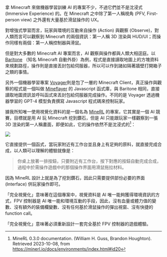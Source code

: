 拿 Minecraft 來做機器學習訓練 AI 的專案不少，不過它們並不是沈浸式 (Immersive Experience) 的。在 Minecraft 之中除了第一人稱視角 (PFV, First-person view) 之外還有大量基於滑鼠操作的 UX。

對增強式學習而言，玩家與環境的互動來自操作 (Action) 與觀察 (Observe)，對人類而言可以觀察到 Minecraft 的兩個資訊：第一人稱 3D 渲染與 HUD/UI；而操作同樣有兩個：第一人稱控制器與滑鼠。

但是對大多數的 Minecraft AI 專案而言，AI 觀察與操作都與人類大相逕庭。以 [Baritone](https://github.com/cabaletta/baritone) （知名 Minecraft 自動外掛）為例，程式是直接讀取地圖上的方塊資料來規劃路徑，操作則是直接丟封包給伺服器，所以可以作到諸如隔著牆壁打開箱子之類的事情。

另外一個機器學習專案 [Voyager](https://github.com/MineDojo/Voyager)則是包了一層的 Minecraft Client，真正操作與觀察的程式是一個叫做 [Mineflayer](https://github.com/PrismarineJS/mineflayer) 的 Javascript 函式庫，與 Baritone 相同，直接讀取地圖資訊並呼叫函式來丟封包給伺服器完成操作。不同的是 Voyager 透過機器學習的 GPT-4 模型負責撰寫 Javascript 程式碼來控制玩家。

據我所知唯一使用視覺化資料的是一個名為 [MineRL](#MineRL) 的專案，它其實是一個 AI 競賽，目標就是用 AI 玩 Minecraft 挖到鑽石，但是 AI 只能跟玩家一樣觀察到一張 3D 渲染的第一人稱畫面，即便如此，它的操作依然不是沈浸式的[^minerl-api]：

![](#03_minerl-action.webp)

它直接提供一個函式，當玩家附近有工作台並且身上有足夠的原料，就直接完成合成，以人類可以理解的體驗就像是：
> 你桌上放著一排按鈕，只要附近有工作台，按下對應的按鈕自動完成合成，過程中於需操作遊戲中的那個操作界面用滑鼠拖拉材料。

因為 MineRL 設計上就是為了挖到鑽石，因此只需要提供部份必要的界面 (Interface) 供玩家操作即可。

「完全視覺化」意味著在這個專案中，視覺資料是 AI 唯一能夠獲得環境資訊的方式，FPV 控制器是 AI 唯一能和環境互動的手段，因此，沒有血量或體力值的變數、沒有額外的裝備欄變數、沒有任何基於滑鼠操作的彈出視窗、沒有快捷的 function call。

「完全視覺化」意味著必須重新設計一套完全基於 FPV 控制器的遊戲體驗。

[^minerl-api]: MineRL 0.3.0 documentation. (William H. Guss, Brandon Houghton). Retrieved 2023-10-08, from https://minerl.io/docs/environments/index.html#id20